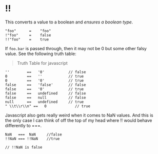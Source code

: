 # !!

This converts a value to a boolean and _ensures a boolean type_.

```text
"foo"      =    "foo"
!"foo"     =    false
!!"foo"    =    true
```

If `foo.bar` is passed through, then it may not be 0 but some other falsy value. See the following truth table:

> Truth Table for javascript

```text
''        ==   '0'           // false
0         ==   ''            // true
0         ==   '0'           // true
false     ==   'false'       // false
false     ==   '0'           // true
false     ==   undefined     // false
false     ==   null          // false
null      ==   undefined     // true
" \\t\\r\\n" ==   0             // true
```

Javascript also gets really weird when it comes to NaN values. And this is the only case I can think of off the top of my head where !! would behave differently to ===.

```text
NaN   ===  NaN     //false
!!NaN === !!NaN    //true

// !!NaN is false
```

